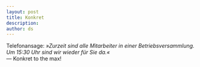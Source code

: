 ```yaml
---
layout: post
title: Konkret
description:
author: ds
---
```


Telefonansage: _»Zurzeit sind alle Mitarbeiter in einer Betriebsversammlung. Um 15:30 Uhr sind wir wieder für Sie da.«_  
— Konkret to the max!
